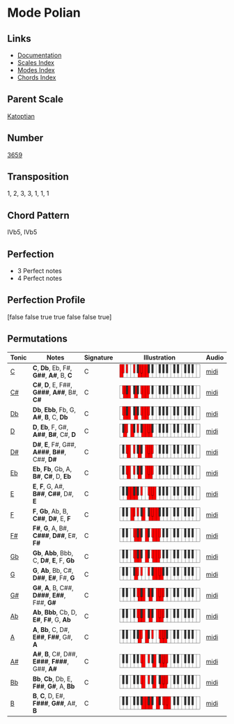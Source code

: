 # Mode Polian

## Links

- [Documentation](README.md)
- [Scales Index](Scales.md)
- [Modes Index](Modes.md)
- [Chords Index](Chords.md)

## Parent Scale

[Katoptian](ScaleKatoptian.md)

## Number

[3659](https://ianring.com/musictheory/scales/3659)

## Transposition

1, 2, 3, 3, 1, 1, 1

## Chord Pattern

IVb5, IVb5

## Perfection

- 3 Perfect notes
- 4 Perfect notes

## Perfection Profile

[false false true true false false true]

## Permutations

| Tonic | Notes | Signature | Illustration | Audio |
|-------|-------|-----------|--------------|-------|
| [C](ModeCNaturalPolian.md) | **C**, **Db**, Eb, F#, **G##**, **A#**, B, **C** | C | ![CNaturalPolian](ModeCNaturalPolian.png) | [midi](https://github.com/edipermadi/music/blob/main/docs/ModeCNaturalPolian.mid?raw=true) |
| [C#](ModeCSharpPolian.md) | **C#**, **D**, E, F##, **G###**, **A##**, B#, **C#** | C | ![CSharpPolian](ModeCSharpPolian.png) | [midi](https://github.com/edipermadi/music/blob/main/docs/ModeCSharpPolian.mid?raw=true) |
| [Db](ModeDFlatPolian.md) | **Db**, **Ebb**, Fb, G, **A#**, **B**, C, **Db** | C | ![DFlatPolian](ModeDFlatPolian.png) | [midi](https://github.com/edipermadi/music/blob/main/docs/ModeDFlatPolian.mid?raw=true) |
| [D](ModeDNaturalPolian.md) | **D**, **Eb**, F, G#, **A##**, **B#**, C#, **D** | C | ![DNaturalPolian](ModeDNaturalPolian.png) | [midi](https://github.com/edipermadi/music/blob/main/docs/ModeDNaturalPolian.mid?raw=true) |
| [D#](ModeDSharpPolian.md) | **D#**, **E**, F#, G##, **A###**, **B##**, C##, **D#** | C | ![DSharpPolian](ModeDSharpPolian.png) | [midi](https://github.com/edipermadi/music/blob/main/docs/ModeDSharpPolian.mid?raw=true) |
| [Eb](ModeEFlatPolian.md) | **Eb**, **Fb**, Gb, A, **B#**, **C#**, D, **Eb** | C | ![EFlatPolian](ModeEFlatPolian.png) | [midi](https://github.com/edipermadi/music/blob/main/docs/ModeEFlatPolian.mid?raw=true) |
| [E](ModeENaturalPolian.md) | **E**, **F**, G, A#, **B##**, **C##**, D#, **E** | C | ![ENaturalPolian](ModeENaturalPolian.png) | [midi](https://github.com/edipermadi/music/blob/main/docs/ModeENaturalPolian.mid?raw=true) |
| [F](ModeFNaturalPolian.md) | **F**, **Gb**, Ab, B, **C##**, **D#**, E, **F** | C | ![FNaturalPolian](ModeFNaturalPolian.png) | [midi](https://github.com/edipermadi/music/blob/main/docs/ModeFNaturalPolian.mid?raw=true) |
| [F#](ModeFSharpPolian.md) | **F#**, **G**, A, B#, **C###**, **D##**, E#, **F#** | C | ![FSharpPolian](ModeFSharpPolian.png) | [midi](https://github.com/edipermadi/music/blob/main/docs/ModeFSharpPolian.mid?raw=true) |
| [Gb](ModeGFlatPolian.md) | **Gb**, **Abb**, Bbb, C, **D#**, **E**, F, **Gb** | C | ![GFlatPolian](ModeGFlatPolian.png) | [midi](https://github.com/edipermadi/music/blob/main/docs/ModeGFlatPolian.mid?raw=true) |
| [G](ModeGNaturalPolian.md) | **G**, **Ab**, Bb, C#, **D##**, **E#**, F#, **G** | C | ![GNaturalPolian](ModeGNaturalPolian.png) | [midi](https://github.com/edipermadi/music/blob/main/docs/ModeGNaturalPolian.mid?raw=true) |
| [G#](ModeGSharpPolian.md) | **G#**, **A**, B, C##, **D###**, **E##**, F##, **G#** | C | ![GSharpPolian](ModeGSharpPolian.png) | [midi](https://github.com/edipermadi/music/blob/main/docs/ModeGSharpPolian.mid?raw=true) |
| [Ab](ModeAFlatPolian.md) | **Ab**, **Bbb**, Cb, D, **E#**, **F#**, G, **Ab** | C | ![AFlatPolian](ModeAFlatPolian.png) | [midi](https://github.com/edipermadi/music/blob/main/docs/ModeAFlatPolian.mid?raw=true) |
| [A](ModeANaturalPolian.md) | **A**, **Bb**, C, D#, **E##**, **F##**, G#, **A** | C | ![ANaturalPolian](ModeANaturalPolian.png) | [midi](https://github.com/edipermadi/music/blob/main/docs/ModeANaturalPolian.mid?raw=true) |
| [A#](ModeASharpPolian.md) | **A#**, **B**, C#, D##, **E###**, **F###**, G##, **A#** | C | ![ASharpPolian](ModeASharpPolian.png) | [midi](https://github.com/edipermadi/music/blob/main/docs/ModeASharpPolian.mid?raw=true) |
| [Bb](ModeBFlatPolian.md) | **Bb**, **Cb**, Db, E, **F##**, **G#**, A, **Bb** | C | ![BFlatPolian](ModeBFlatPolian.png) | [midi](https://github.com/edipermadi/music/blob/main/docs/ModeBFlatPolian.mid?raw=true) |
| [B](ModeBNaturalPolian.md) | **B**, **C**, D, E#, **F###**, **G##**, A#, **B** | C | ![BNaturalPolian](ModeBNaturalPolian.png) | [midi](https://github.com/edipermadi/music/blob/main/docs/ModeBNaturalPolian.mid?raw=true) |
